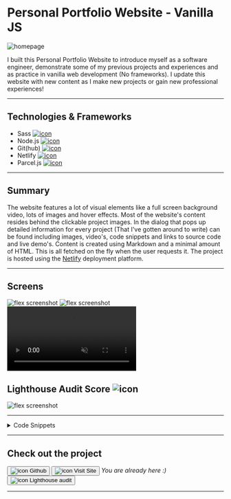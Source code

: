 # Personal Portfolio Website - Vanilla JS

![homepage](../projects/Portfolio/portfolio.webp)

I built this Personal Portfolio Website to introduce myself as a software engineer, demonstrate some of my previous projects
and experiences and as practice in vanilla web development (No frameworks). I update this website with new content as I
make new projects or gain new professional experiences!

---

## Technologies & Frameworks

- Sass [![icon](../logos/tech/sass.png)](https://sass-lang.com/)
- Node.js [![icon](../logos/tech/nodejs.png)](https://www.nodejs.org/)
- Git(hub) [![icon](../logos/tech/github.png)](https://www.github.com/)
- Netlify [![icon](../logos/tech/netlify.png)](https://netlify.com/)
- Parcel.js [![icon](../logos/tech/parcel.png)](https://parceljs.org/)

---

## Summary

The website features a lot of visual elements like a full screen background video, lots of images and hover effects.
Most of the website's content resides behind the clickable project images. In the dialog that pops up detailed information
for every project (That I've gotten around to write) can be found including images, video's, code snippets and links to source code
and live demo's. Content is created using Markdown and a minimal amount of HTML. This is all fetched on the fly when the user requests it.
The project is hosted using the [Netlify](https://netlify.com/) deployment platform.

---

## Screens

![flex screenshot](../projects/Portfolio/portfolio_1.webp)
![flex screenshot](../projects/Portfolio/portfolio_2.webp)
<video autoplay muted loop playsinline controls src="../projects/Portfolio/portfolio.webm"></video>

## Lighthouse Audit Score ![icon](../logos/tech/lighthouse.png)

![flex screenshot](../projects/Portfolio/lighthouse.png)

---

<details>
  <summary>Code Snippets</summary>
<div>

The following are some code snippets of pieces of code I'm proud of from this project. The snippets demonstrate clean, concise and powerful code. _(Code has been compacted)_

**Main JavaScript file**\
The main JavaScript file is responsible for initializing the application, loading in dynamic data and responding to
user events. The file is written to be as straight forward and readable as possible while performing many essential functions
of the application.

```
function init() {
  document.getElementById('age').innerHTML = calculateYearsSinceDate(new Date('10-10-1998'));
  document.getElementById('years').innerHTML = calculateYearsSinceDate(new Date('1-7-2011'));
  
  window.addEventListener('scroll', () => onScroll() );
  window.addEventListener('resize', () => onResize() );
  window.addEventListener('keydown', e => escapeKeyListener(e) );
  window.addEventListener('popstate', e => openDialogFromPathname(e.path[0].location.pathname))

  onScroll();
  onResize();
  openDialogFromPathname(window.location.pathname);

  Object.entries(projects).forEach(([name, project], index) => { // Iterate through projects and append to dom
    // noinspection HtmlDeprecatedAttribute
    document.querySelector('#experiences .wrapper').insertAdjacentHTML('beforeend',
  `<div class="col clickable ${index > 5 ? 'hidden' : ''}" onclick="onProjectClick(this.dataset.name)" data-name="${name}" data-team="${project.team}" data-tech="${project.tech}">
          <img class="img" alt="${name} project" src="../projects/${name}/${name}.webp" onerror="this.src='../tile.webp'"/>
          <h3>${project.title}</h3>
        </div>`);
  });
  // Register highlight.js languages
  hljs.registerLanguage('javascript', javascript); 
  hljs.registerLanguage('kotlin', kotlin);
}

function buildDialogContent (data) {
  const doc = document.createRange().createContextualFragment(data.toString()); // Create HTML fragment from HTML string
  doc.querySelectorAll('[alt]:not([alt=""])').forEach(e => { e.classList.add(e.getAttribute('alt').split(' ')[0]) }); // set classnames from first alt attribute value
  doc.querySelectorAll('img.flex').forEach( e => { e.parentElement.classList.add('flex') }); // Set flex attribute for flex images parent
  doc.querySelectorAll('details').forEach((e) => { new Accordion(e) }); // Set Accordion animation for all details tags
  doc.querySelectorAll('a').forEach((e) => { e.setAttribute('target', '_blank') }); // Open all links in new tabs
  constants.dialogContent.innerHTML = ''; // Clear dialog
  constants.dialogContent.appendChild(doc); // Fill dialog with data
  document.querySelector('.dialog__content-wrapper').scrollTop = 0; // Scroll dialog to top
  hljs.highlightAll(); // Highlight code blocks with Highlight.js
  collapseNavBar(); // Force navBar to collapse (if at top of page scroll down first)
  constants.navBar.classList.remove('open'); // Collapse mobile nav bar menu
  openDialog();
}

function getDialogContent(projectName) {
  showLoader();
  fetch(`/markdown/${projectName}.md`).then(response => response.text()).then(data => { // Get markdown for project
    data = marked(data); // Convert markdown to HTML
    if (!data.toString().includes('<!doctype html>')) { buildDialogContent(data); } // If successful
    else { getDialogContent('404'); } // Else retrieve 404 page
  }).catch((error) => { console.error('Error:', error); });
}

function openDialog() {
  hideLoader();
  document.body.classList.add('scroll_disabled');
  constants.dialog.classList.add('active');
}

function openDialogFromPathname(pathname) {
  if (pathname !== '/') { // If not on root page
    getDialogContent(window.location.pathname.replace('/', '')); // Open dialog from path (projectName)
  } else {
    closeDialog();
  }
}

window.openCV = () => { // Ask for language preference and open CV pdf blob
  if (confirm("Open English version?")) {
    getAndViewBlob(`/cv/Curriculum Vitae Jan-Willem van Bremen 500779265 - English.pdf`);
  } else if (confirm("Open Dutch version?")) {
    getAndViewBlob(`/cv/Curriculum Vitae Jan-Willem van Bremen 500779265.pdf`);
  }
}

window.onLogoClick = () => {
  window.history.pushState(null, null, window.location.origin);
  closeDialog();
  constants.navBar.classList.remove('open');
  window.scrollTo({ top: 0, behavior: 'smooth' });
}

window.handleMenuClick = (elem) => {
  const targetElem = document.getElementById(elem.dataset.linkTo);
  window.scrollTo({top: targetElem.offsetTop - constants.topOffsetSmall, behavior: 'smooth'});

  if (constants.dialog.classList.contains('active')) { closeDialog() }
}

window.onMenuButtonClick = () => { constants.navBar.classList.toggle('open') }

window.closeDialog = () => {
  if (window.location.pathname !== '/') { window.history.pushState(null, null, window.location.origin) }
  document.body.classList.remove('scroll_disabled');
  constants.dialog.classList.remove('active');
}

window.onProjectClick = (projectName) => {
  getDialogContent(projectName);
  if (!window.location.pathname.includes(projectName)) { window.history.pushState(null, projectName, '/' + projectName) }
}

init();
```

</div>
</details>

---

## Check out the project

[<button>![icon](../logos/tech/github.png) Github</button>](https://github.com/alianza/portfolio)
[<button>![icon](../projects/Portfolio/portfolio.webp) Visit Site</button>](https://jwvbremen.nl/) _You are already here :)_
[<button>![icon](../logos/tech/lighthouse.png) Lighthouse audit</button>](/projects/Portfolio/lighthouse.html)

---
